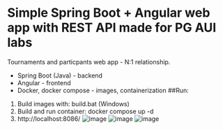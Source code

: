 # Simple Spring Boot + Angular web app with REST API made for PG AUI labs
Tournaments and particpants web app -  N:1 relationship. 
- Spring Boot (Java) - backend
- Angular - frontend
- Docker, docker compose - images, containerization
##Run:
1. Build images with: build.bat (Windows)
2. Build and run container: docker compose up -d
3. http://localhost:8086/
![image](https://github.com/amddaa/PG_AUI/assets/67384782/c83cfa0e-b601-4eab-8b7d-634ff3336ade)
![image](https://github.com/amddaa/PG_AUI/assets/67384782/b6b9e3ed-5bc5-4d8a-bc0f-bd2a5fe82415)
![image](https://github.com/amddaa/PG_AUI/assets/67384782/d8ecf9c1-7cbf-454e-8474-92837ebf3388)
